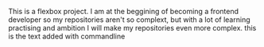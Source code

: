 This is a flexbox project.
I am at the beggining of becoming a frontend developer
so my repositories aren't so complext, but with a lot of
learning practising and ambition I will make my repositories even
more complex.
this is the text added with commandline
